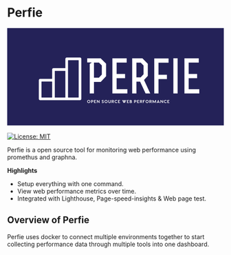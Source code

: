 # Perfie

![OpenFaaS Logo](./assets/logo.png)

[![License: MIT](https://img.shields.io/badge/License-MIT-yellow.svg)](https://opensource.org/licenses/MIT)

Perfie is a open source tool for monitoring web performance using promethus and graphna. 

**Highlights**

* Setup everything with one command.
* View web performance metrics over time. 
* Integrated with Lighthouse, Page-speed-insights & Web page test.

## Overview of Perfie

Perfie uses docker to connect multiple environments together to start collecting performance data through multiple tools into one dashboard. 

